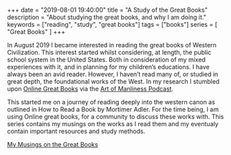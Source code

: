 +++
date = "2019-08-01 19:40:00"
title = "A Study of the Great Books"
description = "About studying the great books, and why I am doing it."
keywords = ["reading", "study", "great books"]
tags = ["books"]
series = [
"Great Books"
]
+++

In August 2019 I became interested in reading the great books of Western Civilization. This interest started whilst considering, at length, the public school system in the United States. Both in consideration of my mixed experiences with it, and in planning for my children’s educations. I have always been an avid reader. However, I haven’t read many of, or studied in great depth, the foundational works of the West. In my research I stumbled upon [Online Great Books](https://onlinegreatbooks.com/) via the [Art of Manliness Podcast](https://www.artofmanliness.com/articles/great-conversation-the-great-books/).

This started me on a journey of reading deeply into the western canon as outlined in How to Read a Book by Mortimer Adler. For the time being, I am using Online great books, for a community to discuss these works with. This series contains my musings on the works as I read them and my eventualy contain important resources and study methods.

[My Musings on the Great Books](/series/great-books/)
